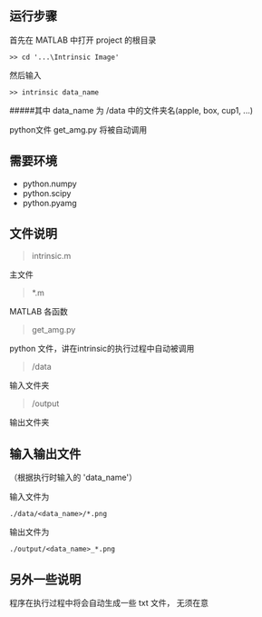 ## 运行步骤 ##
首先在 MATLAB 中打开 project 的根目录

    >> cd '...\Intrinsic Image'

然后输入

    >> intrinsic data_name

#####其中 data_name 为 /data 中的文件夹名(apple, box, cup1, ...)

python文件 get_amg.py 将被自动调用

## 需要环境 ##
- python.numpy
- python.scipy
- python.pyamg

## 文件说明 ##
> intrinsic.m 

主文件
> *.m 

MATLAB 各函数

> get_amg.py

python 文件，讲在intrinsic的执行过程中自动被调用

> /data

输入文件夹

> /output

输出文件夹

## 输入输出文件 ##

（根据执行时输入的 'data_name'）

输入文件为

    ./data/<data_name>/*.png

输出文件为

    ./output/<data_name>_*.png

## 另外一些说明 ##

程序在执行过程中将会自动生成一些 txt 文件， 无须在意